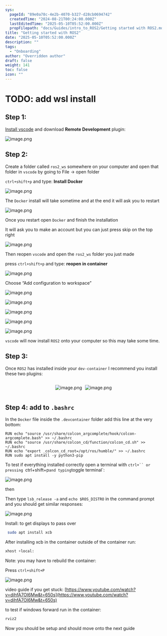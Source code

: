 ```yaml
---
sys:
  pageId: "89e0a78c-4e2b-4070-b327-d28cb0694742"
  createdTime: "2024-08-21T00:24:00.000Z"
  lastEditedTime: "2025-05-10T05:52:00.000Z"
  propFilepath: "docs/Guides/intro_to_ROS2/Getting started with ROS2.md"
title: "Getting started with ROS2"
date: "2025-05-10T05:52:00.000Z"
description: ""
tags:
  - "Onboarding"
author: "Overridden author"
draft: false
weight: 141
toc: false
icon: ""
---
```


# TODO: add wsl install

## Step 1:

[Install vscode](https://code.visualstudio.com/download) and download **Remote Development** plugin:

![image.png](https://prod-files-secure.s3.us-west-2.amazonaws.com/d518164a-d88e-44d1-a4ee-3adb3bd8bce0/efb52993-1881-4a40-b95e-6f020334f022/image.png?X-Amz-Algorithm=AWS4-HMAC-SHA256&X-Amz-Content-Sha256=UNSIGNED-PAYLOAD&X-Amz-Credential=ASIAZI2LB466VLBSTF2A%2F20250708%2Fus-west-2%2Fs3%2Faws4_request&X-Amz-Date=20250708T042011Z&X-Amz-Expires=3600&X-Amz-Security-Token=IQoJb3JpZ2luX2VjEHsaCXVzLXdlc3QtMiJHMEUCIQCsMkWkDsmnVSdxF2LsIYKa6rLo5U4rvSj0sFJ23GksAgIgVmtB93DyhsOoWBMyn2336ywwJRz7zVbSfbE4UkgCXtQqiAQIhP%2F%2F%2F%2F%2F%2F%2F%2F%2F%2FARAAGgw2Mzc0MjMxODM4MDUiDDH%2FFD4ySKdNAuPw2ircA%2F%2Bsq2yqGMyAIu6FqRjz7RxbSnOgAn78RYPtuLz%2BhyN3MoiYXOUEW%2BB9INPtnXfQFlRkfKu%2FFhRxoAQeZc%2FupltTBrcGF8uin%2B2OEZHXm621NEER9W55Ju82wK%2F%2FKGvolHOcBtM629t7nL1bZHUxrHaOzbBFTswYY1TQaujS%2Fw9YkvEBsAHq6Zj9%2BxmWESFE5jy6%2F68b8n679SLm%2BGvQrljdKYYp4Q5jOTAbBOwSX9rKkliVr%2FGRox%2FqAIyf2kEHybUpDhc7S6ymQW1Vt45BLFQqQUU5ejel9Srk2uQ9REwDuISaQ3ceSLmqBwPFNn%2F6T3haIesDYnB8FnWr0dx1jbWQDElaNi4g6ybL%2B%2F5TEe%2FRCwZQny8R8LnzHrx%2BVoJMuZ4I6f%2FqxKvTz8o9tMT4zVVIZhvE6D9hp232yK%2Fas9HzbRhdauuPTm4DCZ4UVlaHc5PaXYYupJXnFV967PsV1pJmMWT1VUlFY6u6eEClHgBJ782Y14VkaTRP8ZJ%2FGlvqbTJMbjVwtv5ZInOr5bgLrw2TTroJ%2F%2FAIWuWVSYibR4xrRavzMSopT%2B1xrFUUrHv5lir2a8GAxZZTa4YXD8M5SXC3gzvXXKdFCNT6IBBdvZWuTm6SFTJBFypWtOuhMJeEssMGOqUBRRYOax1qcohZOlHeZWB4OPtKTHFyxElvUtOvJDBjdG8RBCgXmoZuYGqPZXr24kfVuGQJv1D8uAB32wtStJPwXEK7E3sY36Js3x3sU0SCdA%2FITOqEkcjHbCYHIvCEN7JnkvsL%2BxuU28%2FeLC04WHJvLQURsCT5K66IDJzZt%2BEdPPvXJ7OdAvVG8LqyZIrl9kY6seW5a61Qm59uao9ANmeruP4AzIT5&X-Amz-Signature=a3964fc72de4f52111e0bf97e3050b8ddf9c489ab79e20d0ca689f6e8a76961d&X-Amz-SignedHeaders=host&x-amz-checksum-mode=ENABLED&x-id=GetObject)

## Step 2:

Create a folder called `ros2_ws` somewhere on your computer and open that folder in `vscode` by going to File → open folder 

`ctrl+shift+p` and type: **Install Docker**

![image.png](https://prod-files-secure.s3.us-west-2.amazonaws.com/d518164a-d88e-44d1-a4ee-3adb3bd8bce0/2269dc0e-1cd5-47ff-bceb-c04ad9b2eab0/image.png?X-Amz-Algorithm=AWS4-HMAC-SHA256&X-Amz-Content-Sha256=UNSIGNED-PAYLOAD&X-Amz-Credential=ASIAZI2LB466VLBSTF2A%2F20250708%2Fus-west-2%2Fs3%2Faws4_request&X-Amz-Date=20250708T042011Z&X-Amz-Expires=3600&X-Amz-Security-Token=IQoJb3JpZ2luX2VjEHsaCXVzLXdlc3QtMiJHMEUCIQCsMkWkDsmnVSdxF2LsIYKa6rLo5U4rvSj0sFJ23GksAgIgVmtB93DyhsOoWBMyn2336ywwJRz7zVbSfbE4UkgCXtQqiAQIhP%2F%2F%2F%2F%2F%2F%2F%2F%2F%2FARAAGgw2Mzc0MjMxODM4MDUiDDH%2FFD4ySKdNAuPw2ircA%2F%2Bsq2yqGMyAIu6FqRjz7RxbSnOgAn78RYPtuLz%2BhyN3MoiYXOUEW%2BB9INPtnXfQFlRkfKu%2FFhRxoAQeZc%2FupltTBrcGF8uin%2B2OEZHXm621NEER9W55Ju82wK%2F%2FKGvolHOcBtM629t7nL1bZHUxrHaOzbBFTswYY1TQaujS%2Fw9YkvEBsAHq6Zj9%2BxmWESFE5jy6%2F68b8n679SLm%2BGvQrljdKYYp4Q5jOTAbBOwSX9rKkliVr%2FGRox%2FqAIyf2kEHybUpDhc7S6ymQW1Vt45BLFQqQUU5ejel9Srk2uQ9REwDuISaQ3ceSLmqBwPFNn%2F6T3haIesDYnB8FnWr0dx1jbWQDElaNi4g6ybL%2B%2F5TEe%2FRCwZQny8R8LnzHrx%2BVoJMuZ4I6f%2FqxKvTz8o9tMT4zVVIZhvE6D9hp232yK%2Fas9HzbRhdauuPTm4DCZ4UVlaHc5PaXYYupJXnFV967PsV1pJmMWT1VUlFY6u6eEClHgBJ782Y14VkaTRP8ZJ%2FGlvqbTJMbjVwtv5ZInOr5bgLrw2TTroJ%2F%2FAIWuWVSYibR4xrRavzMSopT%2B1xrFUUrHv5lir2a8GAxZZTa4YXD8M5SXC3gzvXXKdFCNT6IBBdvZWuTm6SFTJBFypWtOuhMJeEssMGOqUBRRYOax1qcohZOlHeZWB4OPtKTHFyxElvUtOvJDBjdG8RBCgXmoZuYGqPZXr24kfVuGQJv1D8uAB32wtStJPwXEK7E3sY36Js3x3sU0SCdA%2FITOqEkcjHbCYHIvCEN7JnkvsL%2BxuU28%2FeLC04WHJvLQURsCT5K66IDJzZt%2BEdPPvXJ7OdAvVG8LqyZIrl9kY6seW5a61Qm59uao9ANmeruP4AzIT5&X-Amz-Signature=31b1f4ff1863d176d225f83aaaf84eb97b3dd96957b2c7dbc7ca32c2f2c29198&X-Amz-SignedHeaders=host&x-amz-checksum-mode=ENABLED&x-id=GetObject)

The `Docker` install will take sometime and at the end it will ask you to restart

![image.png](https://prod-files-secure.s3.us-west-2.amazonaws.com/d518164a-d88e-44d1-a4ee-3adb3bd8bce0/ed233f78-be33-4b1f-b89c-9c346c0e961e/image.png?X-Amz-Algorithm=AWS4-HMAC-SHA256&X-Amz-Content-Sha256=UNSIGNED-PAYLOAD&X-Amz-Credential=ASIAZI2LB466VLBSTF2A%2F20250708%2Fus-west-2%2Fs3%2Faws4_request&X-Amz-Date=20250708T042011Z&X-Amz-Expires=3600&X-Amz-Security-Token=IQoJb3JpZ2luX2VjEHsaCXVzLXdlc3QtMiJHMEUCIQCsMkWkDsmnVSdxF2LsIYKa6rLo5U4rvSj0sFJ23GksAgIgVmtB93DyhsOoWBMyn2336ywwJRz7zVbSfbE4UkgCXtQqiAQIhP%2F%2F%2F%2F%2F%2F%2F%2F%2F%2FARAAGgw2Mzc0MjMxODM4MDUiDDH%2FFD4ySKdNAuPw2ircA%2F%2Bsq2yqGMyAIu6FqRjz7RxbSnOgAn78RYPtuLz%2BhyN3MoiYXOUEW%2BB9INPtnXfQFlRkfKu%2FFhRxoAQeZc%2FupltTBrcGF8uin%2B2OEZHXm621NEER9W55Ju82wK%2F%2FKGvolHOcBtM629t7nL1bZHUxrHaOzbBFTswYY1TQaujS%2Fw9YkvEBsAHq6Zj9%2BxmWESFE5jy6%2F68b8n679SLm%2BGvQrljdKYYp4Q5jOTAbBOwSX9rKkliVr%2FGRox%2FqAIyf2kEHybUpDhc7S6ymQW1Vt45BLFQqQUU5ejel9Srk2uQ9REwDuISaQ3ceSLmqBwPFNn%2F6T3haIesDYnB8FnWr0dx1jbWQDElaNi4g6ybL%2B%2F5TEe%2FRCwZQny8R8LnzHrx%2BVoJMuZ4I6f%2FqxKvTz8o9tMT4zVVIZhvE6D9hp232yK%2Fas9HzbRhdauuPTm4DCZ4UVlaHc5PaXYYupJXnFV967PsV1pJmMWT1VUlFY6u6eEClHgBJ782Y14VkaTRP8ZJ%2FGlvqbTJMbjVwtv5ZInOr5bgLrw2TTroJ%2F%2FAIWuWVSYibR4xrRavzMSopT%2B1xrFUUrHv5lir2a8GAxZZTa4YXD8M5SXC3gzvXXKdFCNT6IBBdvZWuTm6SFTJBFypWtOuhMJeEssMGOqUBRRYOax1qcohZOlHeZWB4OPtKTHFyxElvUtOvJDBjdG8RBCgXmoZuYGqPZXr24kfVuGQJv1D8uAB32wtStJPwXEK7E3sY36Js3x3sU0SCdA%2FITOqEkcjHbCYHIvCEN7JnkvsL%2BxuU28%2FeLC04WHJvLQURsCT5K66IDJzZt%2BEdPPvXJ7OdAvVG8LqyZIrl9kY6seW5a61Qm59uao9ANmeruP4AzIT5&X-Amz-Signature=3fd17e8859e6a4e26163ee9ebbc0d88027b6ee205258554a06ab16c207c6171f&X-Amz-SignedHeaders=host&x-amz-checksum-mode=ENABLED&x-id=GetObject)

Once you restart open `Docker` and finish the installation

It will ask you to make an account but you can just press skip on the top right

![image.png](https://prod-files-secure.s3.us-west-2.amazonaws.com/d518164a-d88e-44d1-a4ee-3adb3bd8bce0/21010ad9-1659-4fd9-9f59-9932a09b2a3d/image.png?X-Amz-Algorithm=AWS4-HMAC-SHA256&X-Amz-Content-Sha256=UNSIGNED-PAYLOAD&X-Amz-Credential=ASIAZI2LB466VLBSTF2A%2F20250708%2Fus-west-2%2Fs3%2Faws4_request&X-Amz-Date=20250708T042011Z&X-Amz-Expires=3600&X-Amz-Security-Token=IQoJb3JpZ2luX2VjEHsaCXVzLXdlc3QtMiJHMEUCIQCsMkWkDsmnVSdxF2LsIYKa6rLo5U4rvSj0sFJ23GksAgIgVmtB93DyhsOoWBMyn2336ywwJRz7zVbSfbE4UkgCXtQqiAQIhP%2F%2F%2F%2F%2F%2F%2F%2F%2F%2FARAAGgw2Mzc0MjMxODM4MDUiDDH%2FFD4ySKdNAuPw2ircA%2F%2Bsq2yqGMyAIu6FqRjz7RxbSnOgAn78RYPtuLz%2BhyN3MoiYXOUEW%2BB9INPtnXfQFlRkfKu%2FFhRxoAQeZc%2FupltTBrcGF8uin%2B2OEZHXm621NEER9W55Ju82wK%2F%2FKGvolHOcBtM629t7nL1bZHUxrHaOzbBFTswYY1TQaujS%2Fw9YkvEBsAHq6Zj9%2BxmWESFE5jy6%2F68b8n679SLm%2BGvQrljdKYYp4Q5jOTAbBOwSX9rKkliVr%2FGRox%2FqAIyf2kEHybUpDhc7S6ymQW1Vt45BLFQqQUU5ejel9Srk2uQ9REwDuISaQ3ceSLmqBwPFNn%2F6T3haIesDYnB8FnWr0dx1jbWQDElaNi4g6ybL%2B%2F5TEe%2FRCwZQny8R8LnzHrx%2BVoJMuZ4I6f%2FqxKvTz8o9tMT4zVVIZhvE6D9hp232yK%2Fas9HzbRhdauuPTm4DCZ4UVlaHc5PaXYYupJXnFV967PsV1pJmMWT1VUlFY6u6eEClHgBJ782Y14VkaTRP8ZJ%2FGlvqbTJMbjVwtv5ZInOr5bgLrw2TTroJ%2F%2FAIWuWVSYibR4xrRavzMSopT%2B1xrFUUrHv5lir2a8GAxZZTa4YXD8M5SXC3gzvXXKdFCNT6IBBdvZWuTm6SFTJBFypWtOuhMJeEssMGOqUBRRYOax1qcohZOlHeZWB4OPtKTHFyxElvUtOvJDBjdG8RBCgXmoZuYGqPZXr24kfVuGQJv1D8uAB32wtStJPwXEK7E3sY36Js3x3sU0SCdA%2FITOqEkcjHbCYHIvCEN7JnkvsL%2BxuU28%2FeLC04WHJvLQURsCT5K66IDJzZt%2BEdPPvXJ7OdAvVG8LqyZIrl9kY6seW5a61Qm59uao9ANmeruP4AzIT5&X-Amz-Signature=2d08e6f4858046302952f8e913376a37609ca9739cb0382328a6196b0e06efdf&X-Amz-SignedHeaders=host&x-amz-checksum-mode=ENABLED&x-id=GetObject)

Then reopen `vscode` and open the `ros2_ws` folder you just made

press `ctrl+shift+p` and type: **reopen in container**

![image.png](https://prod-files-secure.s3.us-west-2.amazonaws.com/d518164a-d88e-44d1-a4ee-3adb3bd8bce0/4e93b8c2-41ad-488c-8095-c74205196118/image.png?X-Amz-Algorithm=AWS4-HMAC-SHA256&X-Amz-Content-Sha256=UNSIGNED-PAYLOAD&X-Amz-Credential=ASIAZI2LB466VLBSTF2A%2F20250708%2Fus-west-2%2Fs3%2Faws4_request&X-Amz-Date=20250708T042011Z&X-Amz-Expires=3600&X-Amz-Security-Token=IQoJb3JpZ2luX2VjEHsaCXVzLXdlc3QtMiJHMEUCIQCsMkWkDsmnVSdxF2LsIYKa6rLo5U4rvSj0sFJ23GksAgIgVmtB93DyhsOoWBMyn2336ywwJRz7zVbSfbE4UkgCXtQqiAQIhP%2F%2F%2F%2F%2F%2F%2F%2F%2F%2FARAAGgw2Mzc0MjMxODM4MDUiDDH%2FFD4ySKdNAuPw2ircA%2F%2Bsq2yqGMyAIu6FqRjz7RxbSnOgAn78RYPtuLz%2BhyN3MoiYXOUEW%2BB9INPtnXfQFlRkfKu%2FFhRxoAQeZc%2FupltTBrcGF8uin%2B2OEZHXm621NEER9W55Ju82wK%2F%2FKGvolHOcBtM629t7nL1bZHUxrHaOzbBFTswYY1TQaujS%2Fw9YkvEBsAHq6Zj9%2BxmWESFE5jy6%2F68b8n679SLm%2BGvQrljdKYYp4Q5jOTAbBOwSX9rKkliVr%2FGRox%2FqAIyf2kEHybUpDhc7S6ymQW1Vt45BLFQqQUU5ejel9Srk2uQ9REwDuISaQ3ceSLmqBwPFNn%2F6T3haIesDYnB8FnWr0dx1jbWQDElaNi4g6ybL%2B%2F5TEe%2FRCwZQny8R8LnzHrx%2BVoJMuZ4I6f%2FqxKvTz8o9tMT4zVVIZhvE6D9hp232yK%2Fas9HzbRhdauuPTm4DCZ4UVlaHc5PaXYYupJXnFV967PsV1pJmMWT1VUlFY6u6eEClHgBJ782Y14VkaTRP8ZJ%2FGlvqbTJMbjVwtv5ZInOr5bgLrw2TTroJ%2F%2FAIWuWVSYibR4xrRavzMSopT%2B1xrFUUrHv5lir2a8GAxZZTa4YXD8M5SXC3gzvXXKdFCNT6IBBdvZWuTm6SFTJBFypWtOuhMJeEssMGOqUBRRYOax1qcohZOlHeZWB4OPtKTHFyxElvUtOvJDBjdG8RBCgXmoZuYGqPZXr24kfVuGQJv1D8uAB32wtStJPwXEK7E3sY36Js3x3sU0SCdA%2FITOqEkcjHbCYHIvCEN7JnkvsL%2BxuU28%2FeLC04WHJvLQURsCT5K66IDJzZt%2BEdPPvXJ7OdAvVG8LqyZIrl9kY6seW5a61Qm59uao9ANmeruP4AzIT5&X-Amz-Signature=8d8d136843fdc4382b2927c9702058a63293dccf41e2ef307ea482901a5cb295&X-Amz-SignedHeaders=host&x-amz-checksum-mode=ENABLED&x-id=GetObject)

Choose “Add configuration to workspace”

![image.png](https://prod-files-secure.s3.us-west-2.amazonaws.com/d518164a-d88e-44d1-a4ee-3adb3bd8bce0/9560b282-5060-4989-ba37-97e7b2c22476/image.png?X-Amz-Algorithm=AWS4-HMAC-SHA256&X-Amz-Content-Sha256=UNSIGNED-PAYLOAD&X-Amz-Credential=ASIAZI2LB466VLBSTF2A%2F20250708%2Fus-west-2%2Fs3%2Faws4_request&X-Amz-Date=20250708T042011Z&X-Amz-Expires=3600&X-Amz-Security-Token=IQoJb3JpZ2luX2VjEHsaCXVzLXdlc3QtMiJHMEUCIQCsMkWkDsmnVSdxF2LsIYKa6rLo5U4rvSj0sFJ23GksAgIgVmtB93DyhsOoWBMyn2336ywwJRz7zVbSfbE4UkgCXtQqiAQIhP%2F%2F%2F%2F%2F%2F%2F%2F%2F%2FARAAGgw2Mzc0MjMxODM4MDUiDDH%2FFD4ySKdNAuPw2ircA%2F%2Bsq2yqGMyAIu6FqRjz7RxbSnOgAn78RYPtuLz%2BhyN3MoiYXOUEW%2BB9INPtnXfQFlRkfKu%2FFhRxoAQeZc%2FupltTBrcGF8uin%2B2OEZHXm621NEER9W55Ju82wK%2F%2FKGvolHOcBtM629t7nL1bZHUxrHaOzbBFTswYY1TQaujS%2Fw9YkvEBsAHq6Zj9%2BxmWESFE5jy6%2F68b8n679SLm%2BGvQrljdKYYp4Q5jOTAbBOwSX9rKkliVr%2FGRox%2FqAIyf2kEHybUpDhc7S6ymQW1Vt45BLFQqQUU5ejel9Srk2uQ9REwDuISaQ3ceSLmqBwPFNn%2F6T3haIesDYnB8FnWr0dx1jbWQDElaNi4g6ybL%2B%2F5TEe%2FRCwZQny8R8LnzHrx%2BVoJMuZ4I6f%2FqxKvTz8o9tMT4zVVIZhvE6D9hp232yK%2Fas9HzbRhdauuPTm4DCZ4UVlaHc5PaXYYupJXnFV967PsV1pJmMWT1VUlFY6u6eEClHgBJ782Y14VkaTRP8ZJ%2FGlvqbTJMbjVwtv5ZInOr5bgLrw2TTroJ%2F%2FAIWuWVSYibR4xrRavzMSopT%2B1xrFUUrHv5lir2a8GAxZZTa4YXD8M5SXC3gzvXXKdFCNT6IBBdvZWuTm6SFTJBFypWtOuhMJeEssMGOqUBRRYOax1qcohZOlHeZWB4OPtKTHFyxElvUtOvJDBjdG8RBCgXmoZuYGqPZXr24kfVuGQJv1D8uAB32wtStJPwXEK7E3sY36Js3x3sU0SCdA%2FITOqEkcjHbCYHIvCEN7JnkvsL%2BxuU28%2FeLC04WHJvLQURsCT5K66IDJzZt%2BEdPPvXJ7OdAvVG8LqyZIrl9kY6seW5a61Qm59uao9ANmeruP4AzIT5&X-Amz-Signature=631c5f01ddfe98ec9160aa9aab149ccefa4aa98190ecc03fb56ad1125c8c2afc&X-Amz-SignedHeaders=host&x-amz-checksum-mode=ENABLED&x-id=GetObject)

![image.png](https://prod-files-secure.s3.us-west-2.amazonaws.com/d518164a-d88e-44d1-a4ee-3adb3bd8bce0/2ee63f81-886b-48e8-a553-dc6e5eac99e4/image.png?X-Amz-Algorithm=AWS4-HMAC-SHA256&X-Amz-Content-Sha256=UNSIGNED-PAYLOAD&X-Amz-Credential=ASIAZI2LB466VLBSTF2A%2F20250708%2Fus-west-2%2Fs3%2Faws4_request&X-Amz-Date=20250708T042011Z&X-Amz-Expires=3600&X-Amz-Security-Token=IQoJb3JpZ2luX2VjEHsaCXVzLXdlc3QtMiJHMEUCIQCsMkWkDsmnVSdxF2LsIYKa6rLo5U4rvSj0sFJ23GksAgIgVmtB93DyhsOoWBMyn2336ywwJRz7zVbSfbE4UkgCXtQqiAQIhP%2F%2F%2F%2F%2F%2F%2F%2F%2F%2FARAAGgw2Mzc0MjMxODM4MDUiDDH%2FFD4ySKdNAuPw2ircA%2F%2Bsq2yqGMyAIu6FqRjz7RxbSnOgAn78RYPtuLz%2BhyN3MoiYXOUEW%2BB9INPtnXfQFlRkfKu%2FFhRxoAQeZc%2FupltTBrcGF8uin%2B2OEZHXm621NEER9W55Ju82wK%2F%2FKGvolHOcBtM629t7nL1bZHUxrHaOzbBFTswYY1TQaujS%2Fw9YkvEBsAHq6Zj9%2BxmWESFE5jy6%2F68b8n679SLm%2BGvQrljdKYYp4Q5jOTAbBOwSX9rKkliVr%2FGRox%2FqAIyf2kEHybUpDhc7S6ymQW1Vt45BLFQqQUU5ejel9Srk2uQ9REwDuISaQ3ceSLmqBwPFNn%2F6T3haIesDYnB8FnWr0dx1jbWQDElaNi4g6ybL%2B%2F5TEe%2FRCwZQny8R8LnzHrx%2BVoJMuZ4I6f%2FqxKvTz8o9tMT4zVVIZhvE6D9hp232yK%2Fas9HzbRhdauuPTm4DCZ4UVlaHc5PaXYYupJXnFV967PsV1pJmMWT1VUlFY6u6eEClHgBJ782Y14VkaTRP8ZJ%2FGlvqbTJMbjVwtv5ZInOr5bgLrw2TTroJ%2F%2FAIWuWVSYibR4xrRavzMSopT%2B1xrFUUrHv5lir2a8GAxZZTa4YXD8M5SXC3gzvXXKdFCNT6IBBdvZWuTm6SFTJBFypWtOuhMJeEssMGOqUBRRYOax1qcohZOlHeZWB4OPtKTHFyxElvUtOvJDBjdG8RBCgXmoZuYGqPZXr24kfVuGQJv1D8uAB32wtStJPwXEK7E3sY36Js3x3sU0SCdA%2FITOqEkcjHbCYHIvCEN7JnkvsL%2BxuU28%2FeLC04WHJvLQURsCT5K66IDJzZt%2BEdPPvXJ7OdAvVG8LqyZIrl9kY6seW5a61Qm59uao9ANmeruP4AzIT5&X-Amz-Signature=1568a30c53408a2c97dba166a630d9ea249ae567cc41a81f25f1a503377f7f66&X-Amz-SignedHeaders=host&x-amz-checksum-mode=ENABLED&x-id=GetObject)

![image.png](https://prod-files-secure.s3.us-west-2.amazonaws.com/d518164a-d88e-44d1-a4ee-3adb3bd8bce0/ae1580b2-b048-407e-aed9-b584224a7a04/image.png?X-Amz-Algorithm=AWS4-HMAC-SHA256&X-Amz-Content-Sha256=UNSIGNED-PAYLOAD&X-Amz-Credential=ASIAZI2LB466VLBSTF2A%2F20250708%2Fus-west-2%2Fs3%2Faws4_request&X-Amz-Date=20250708T042011Z&X-Amz-Expires=3600&X-Amz-Security-Token=IQoJb3JpZ2luX2VjEHsaCXVzLXdlc3QtMiJHMEUCIQCsMkWkDsmnVSdxF2LsIYKa6rLo5U4rvSj0sFJ23GksAgIgVmtB93DyhsOoWBMyn2336ywwJRz7zVbSfbE4UkgCXtQqiAQIhP%2F%2F%2F%2F%2F%2F%2F%2F%2F%2FARAAGgw2Mzc0MjMxODM4MDUiDDH%2FFD4ySKdNAuPw2ircA%2F%2Bsq2yqGMyAIu6FqRjz7RxbSnOgAn78RYPtuLz%2BhyN3MoiYXOUEW%2BB9INPtnXfQFlRkfKu%2FFhRxoAQeZc%2FupltTBrcGF8uin%2B2OEZHXm621NEER9W55Ju82wK%2F%2FKGvolHOcBtM629t7nL1bZHUxrHaOzbBFTswYY1TQaujS%2Fw9YkvEBsAHq6Zj9%2BxmWESFE5jy6%2F68b8n679SLm%2BGvQrljdKYYp4Q5jOTAbBOwSX9rKkliVr%2FGRox%2FqAIyf2kEHybUpDhc7S6ymQW1Vt45BLFQqQUU5ejel9Srk2uQ9REwDuISaQ3ceSLmqBwPFNn%2F6T3haIesDYnB8FnWr0dx1jbWQDElaNi4g6ybL%2B%2F5TEe%2FRCwZQny8R8LnzHrx%2BVoJMuZ4I6f%2FqxKvTz8o9tMT4zVVIZhvE6D9hp232yK%2Fas9HzbRhdauuPTm4DCZ4UVlaHc5PaXYYupJXnFV967PsV1pJmMWT1VUlFY6u6eEClHgBJ782Y14VkaTRP8ZJ%2FGlvqbTJMbjVwtv5ZInOr5bgLrw2TTroJ%2F%2FAIWuWVSYibR4xrRavzMSopT%2B1xrFUUrHv5lir2a8GAxZZTa4YXD8M5SXC3gzvXXKdFCNT6IBBdvZWuTm6SFTJBFypWtOuhMJeEssMGOqUBRRYOax1qcohZOlHeZWB4OPtKTHFyxElvUtOvJDBjdG8RBCgXmoZuYGqPZXr24kfVuGQJv1D8uAB32wtStJPwXEK7E3sY36Js3x3sU0SCdA%2FITOqEkcjHbCYHIvCEN7JnkvsL%2BxuU28%2FeLC04WHJvLQURsCT5K66IDJzZt%2BEdPPvXJ7OdAvVG8LqyZIrl9kY6seW5a61Qm59uao9ANmeruP4AzIT5&X-Amz-Signature=b49002921a2db64dd9934cba42f581adc75a6514b3dadc89f33152f73834a3c0&X-Amz-SignedHeaders=host&x-amz-checksum-mode=ENABLED&x-id=GetObject)

![image.png](https://prod-files-secure.s3.us-west-2.amazonaws.com/d518164a-d88e-44d1-a4ee-3adb3bd8bce0/53255b28-f75e-430f-b9e3-c0ac8577e42b/image.png?X-Amz-Algorithm=AWS4-HMAC-SHA256&X-Amz-Content-Sha256=UNSIGNED-PAYLOAD&X-Amz-Credential=ASIAZI2LB466VLBSTF2A%2F20250708%2Fus-west-2%2Fs3%2Faws4_request&X-Amz-Date=20250708T042011Z&X-Amz-Expires=3600&X-Amz-Security-Token=IQoJb3JpZ2luX2VjEHsaCXVzLXdlc3QtMiJHMEUCIQCsMkWkDsmnVSdxF2LsIYKa6rLo5U4rvSj0sFJ23GksAgIgVmtB93DyhsOoWBMyn2336ywwJRz7zVbSfbE4UkgCXtQqiAQIhP%2F%2F%2F%2F%2F%2F%2F%2F%2F%2FARAAGgw2Mzc0MjMxODM4MDUiDDH%2FFD4ySKdNAuPw2ircA%2F%2Bsq2yqGMyAIu6FqRjz7RxbSnOgAn78RYPtuLz%2BhyN3MoiYXOUEW%2BB9INPtnXfQFlRkfKu%2FFhRxoAQeZc%2FupltTBrcGF8uin%2B2OEZHXm621NEER9W55Ju82wK%2F%2FKGvolHOcBtM629t7nL1bZHUxrHaOzbBFTswYY1TQaujS%2Fw9YkvEBsAHq6Zj9%2BxmWESFE5jy6%2F68b8n679SLm%2BGvQrljdKYYp4Q5jOTAbBOwSX9rKkliVr%2FGRox%2FqAIyf2kEHybUpDhc7S6ymQW1Vt45BLFQqQUU5ejel9Srk2uQ9REwDuISaQ3ceSLmqBwPFNn%2F6T3haIesDYnB8FnWr0dx1jbWQDElaNi4g6ybL%2B%2F5TEe%2FRCwZQny8R8LnzHrx%2BVoJMuZ4I6f%2FqxKvTz8o9tMT4zVVIZhvE6D9hp232yK%2Fas9HzbRhdauuPTm4DCZ4UVlaHc5PaXYYupJXnFV967PsV1pJmMWT1VUlFY6u6eEClHgBJ782Y14VkaTRP8ZJ%2FGlvqbTJMbjVwtv5ZInOr5bgLrw2TTroJ%2F%2FAIWuWVSYibR4xrRavzMSopT%2B1xrFUUrHv5lir2a8GAxZZTa4YXD8M5SXC3gzvXXKdFCNT6IBBdvZWuTm6SFTJBFypWtOuhMJeEssMGOqUBRRYOax1qcohZOlHeZWB4OPtKTHFyxElvUtOvJDBjdG8RBCgXmoZuYGqPZXr24kfVuGQJv1D8uAB32wtStJPwXEK7E3sY36Js3x3sU0SCdA%2FITOqEkcjHbCYHIvCEN7JnkvsL%2BxuU28%2FeLC04WHJvLQURsCT5K66IDJzZt%2BEdPPvXJ7OdAvVG8LqyZIrl9kY6seW5a61Qm59uao9ANmeruP4AzIT5&X-Amz-Signature=0e0cf17ebc53918e491f1f8595cb34dcddcbff132c56d43024ff5970b9e7731a&X-Amz-SignedHeaders=host&x-amz-checksum-mode=ENABLED&x-id=GetObject)

![image.png](https://prod-files-secure.s3.us-west-2.amazonaws.com/d518164a-d88e-44d1-a4ee-3adb3bd8bce0/7c562767-5af9-4ffb-97d1-327bcdf4ee00/image.png?X-Amz-Algorithm=AWS4-HMAC-SHA256&X-Amz-Content-Sha256=UNSIGNED-PAYLOAD&X-Amz-Credential=ASIAZI2LB466VLBSTF2A%2F20250708%2Fus-west-2%2Fs3%2Faws4_request&X-Amz-Date=20250708T042011Z&X-Amz-Expires=3600&X-Amz-Security-Token=IQoJb3JpZ2luX2VjEHsaCXVzLXdlc3QtMiJHMEUCIQCsMkWkDsmnVSdxF2LsIYKa6rLo5U4rvSj0sFJ23GksAgIgVmtB93DyhsOoWBMyn2336ywwJRz7zVbSfbE4UkgCXtQqiAQIhP%2F%2F%2F%2F%2F%2F%2F%2F%2F%2FARAAGgw2Mzc0MjMxODM4MDUiDDH%2FFD4ySKdNAuPw2ircA%2F%2Bsq2yqGMyAIu6FqRjz7RxbSnOgAn78RYPtuLz%2BhyN3MoiYXOUEW%2BB9INPtnXfQFlRkfKu%2FFhRxoAQeZc%2FupltTBrcGF8uin%2B2OEZHXm621NEER9W55Ju82wK%2F%2FKGvolHOcBtM629t7nL1bZHUxrHaOzbBFTswYY1TQaujS%2Fw9YkvEBsAHq6Zj9%2BxmWESFE5jy6%2F68b8n679SLm%2BGvQrljdKYYp4Q5jOTAbBOwSX9rKkliVr%2FGRox%2FqAIyf2kEHybUpDhc7S6ymQW1Vt45BLFQqQUU5ejel9Srk2uQ9REwDuISaQ3ceSLmqBwPFNn%2F6T3haIesDYnB8FnWr0dx1jbWQDElaNi4g6ybL%2B%2F5TEe%2FRCwZQny8R8LnzHrx%2BVoJMuZ4I6f%2FqxKvTz8o9tMT4zVVIZhvE6D9hp232yK%2Fas9HzbRhdauuPTm4DCZ4UVlaHc5PaXYYupJXnFV967PsV1pJmMWT1VUlFY6u6eEClHgBJ782Y14VkaTRP8ZJ%2FGlvqbTJMbjVwtv5ZInOr5bgLrw2TTroJ%2F%2FAIWuWVSYibR4xrRavzMSopT%2B1xrFUUrHv5lir2a8GAxZZTa4YXD8M5SXC3gzvXXKdFCNT6IBBdvZWuTm6SFTJBFypWtOuhMJeEssMGOqUBRRYOax1qcohZOlHeZWB4OPtKTHFyxElvUtOvJDBjdG8RBCgXmoZuYGqPZXr24kfVuGQJv1D8uAB32wtStJPwXEK7E3sY36Js3x3sU0SCdA%2FITOqEkcjHbCYHIvCEN7JnkvsL%2BxuU28%2FeLC04WHJvLQURsCT5K66IDJzZt%2BEdPPvXJ7OdAvVG8LqyZIrl9kY6seW5a61Qm59uao9ANmeruP4AzIT5&X-Amz-Signature=c123e1645610e12226e5529ebe260a288addada38c48dca32868d7ddadfcb4d6&X-Amz-SignedHeaders=host&x-amz-checksum-mode=ENABLED&x-id=GetObject)

`vscode` will now install `ROS2` onto your computer so this may take some time.

## Step 3:

Once `ROS2` has installed inside your `dev-container` I recommend you install these two plugins:

<div style="display: flex;flex-direction: row; column-gap:10px; max-width: 630px;justify-content: center;">
<div>

![image.png](https://prod-files-secure.s3.us-west-2.amazonaws.com/d518164a-d88e-44d1-a4ee-3adb3bd8bce0/3fc3d550-5a54-4ba1-ba6b-faa01cdb7369/image.png?X-Amz-Algorithm=AWS4-HMAC-SHA256&X-Amz-Content-Sha256=UNSIGNED-PAYLOAD&X-Amz-Credential=ASIAZI2LB466R2ZQHB5A%2F20250708%2Fus-west-2%2Fs3%2Faws4_request&X-Amz-Date=20250708T042016Z&X-Amz-Expires=3600&X-Amz-Security-Token=IQoJb3JpZ2luX2VjEHsaCXVzLXdlc3QtMiJIMEYCIQDSeWBs027rCfLyRhvUp9piQHcYH3KneocaOCjrVI2gYgIhANGM%2FIu8IzK6bKL6NvUAbX%2Fvxu9ysoycx64PazQbacSDKogECIT%2F%2F%2F%2F%2F%2F%2F%2F%2F%2FwEQABoMNjM3NDIzMTgzODA1IgwrBro40QiQ2efUZRAq3APGaJESIXz7pOAp6yG%2Fcz31h9PtTmzVhSeI5DFzwD1NUj756OJHPxx6lcFDLyWsvw%2F98iuUaKTpdQX8jLVWQFGuGaG6m3oS2DeU%2F3JSc1l2xgrkmjFH26%2FrYEkgy8Kime7YL1c8ltaSpN8IbbvQipBAp596Mvska1WOqyfxdyIqL7RA7OXwwAAJhdGQe5WkrtJ89aUc09cMXxa83DOEetQ9thY%2B0zb%2BoI3l5kb6nyN%2BdcLx1qSOckepIrE08Urhlmf6twCK3EYLT9%2Fqizy9uNyefgbxsgqdPC%2FIBqYxsrlUIc6vdQOc0P%2FIE%2FgJciT5ccRNvEQi1bz%2B7EgZFuKloOw%2BUuzftufRj8Md6f1Nvd61Y0gPxf5ipDHh8eoOEG3R8J99kClCsVvk9IjEXgdNFZdrKY6uvHaEx%2B4oA2YKml9%2B%2B0qyp9X3iaxktfQBfTTl4N43lBrBuRdNTpDQq%2Fvgr6ArH%2FmoH1t5d7rqFdhKW3bsDJFoQ0G3Qw6p9iuF9sA9xVrnLU%2FNUZsHyT7WPl38BUCUdwQ8fhlAVhLwoYjypgy3kNlLCSd49%2F42zSzEofhZvH%2BPQs1Co%2BV6SFj%2BEWT6uYWdYlOzd3J2r7FE4R66xQeOOxBV0bgGb1qvvKnU%2FTDHg7LDBjqkAUBZKusW%2Bmjy3XzINGg8w5Qov32cqKWVCdxPGKXqd5TehgUdTe80olYMGxUBlmTE%2Bs6093b3VB6CVgdBdxLpDf5ZMDwVafSMquXB%2BNVa1sL5usWGkeu0Pp9UxkAPPKNZHeJtCEDB%2B5HPs90eOeM56FMhooA4%2FHbr2QphswxCCqrhUaeAIbTDmrXzFcLrgjXtPNPCOoTHACy1q5MRTC683SMwV%2BYm&X-Amz-Signature=42ad14611ea46a0ba67dee82576e44ae3496196ee6a995a23b47133fe7c1a7ea&X-Amz-SignedHeaders=host&x-amz-checksum-mode=ENABLED&x-id=GetObject)

</div>
<div>

![image.png](https://prod-files-secure.s3.us-west-2.amazonaws.com/d518164a-d88e-44d1-a4ee-3adb3bd8bce0/d994cc66-13c2-4093-a5a3-f84cf4601a82/image.png?X-Amz-Algorithm=AWS4-HMAC-SHA256&X-Amz-Content-Sha256=UNSIGNED-PAYLOAD&X-Amz-Credential=ASIAZI2LB466USU456N7%2F20250708%2Fus-west-2%2Fs3%2Faws4_request&X-Amz-Date=20250708T042016Z&X-Amz-Expires=3600&X-Amz-Security-Token=IQoJb3JpZ2luX2VjEHsaCXVzLXdlc3QtMiJIMEYCIQCE7ifOF6t7sGWzvu7Ic8F%2BmpFD7eIpbEf%2FDHIp%2BEBhsgIhAMz%2FAxZO205m78f%2Fv5ykXqOr2ISWVdJW1FsBIW66puEOKogECIT%2F%2F%2F%2F%2F%2F%2F%2F%2F%2FwEQABoMNjM3NDIzMTgzODA1IgzUtFrsxpuf79cMS6Yq3AO%2FDLUYHVIomji9zRuGOjelHE2duUhLdefP9C0gRoLWoZDda7e%2F7JXvzkMUx30o%2Fitq8cqM6lSe%2BumjrwxmDxf2feM8WSoKO%2BOByr1KZvFxq%2B6DwtD%2Fa5PHIDxqsSwlC2fv9zIDE3Pw6C%2FllcE3UE8v%2BJ6BeaeA1BWyvWAxMbCeKRNFmyytHN8%2FsKCTGI6gvsYZmijg6eOlMOjLA2vO0JCyHq0tNkBesalUMbM0DhXVLUOGH67eBKPk4a%2FFyGuj08D5wQf%2BkcCqptdMxP8EISNjUpCDMqE0uEmiv38EaFClFUV6r2Qp0B9ZkvUhXzgmBXSj2JEI9VJWBv6ZmpRDZwA%2FjNX6fUQ1baH5NyjHBybTG3h6J8TX7f5%2F205VQlw%2FTNVgJqX%2BIBbzQjl0bveSEujRo17VzLqYGSWiY1xQZNj6BKyFXtFtZNVJgmIGE7bNGBMCBbxeVczLVx0gSWLjDYF6%2FtTt144Ip42wdl2gWTGBKDZgTcJNcUVsotPpn%2BgriFMQEd7bbISbDxkOj706KIdj2d%2BCwr%2FPn1gTS9aNxpSmNA%2BSFYscNyHq%2FTUagRXQRSf9UlfLiXZQM3gTxITlJLpK9efNSqEMlqQEsChuykbmrhAIjncMQn0S11PetzDMhLLDBjqkAZnOVeYq1AWTywFO7aSbRR%2BnSGaOHi05DTmgCsZpk3iOYtmK%2B057WyKh%2BvvqhdKRKzfNJc%2BwwJwgjGK0q627VYwkjHhDQBSBrIy%2FLt8I%2BbJdPQ%2FcE%2BQBQKMdor9uLiMnWpye5cX5fs8LDwroRSGHoCmStTi10cDaGqwL1Si%2BxjlWwXXvVBNP0c7siebhXdXEfiQZdBB8n%2BNlncuwT0MoLODv65Wy&X-Amz-Signature=df85175807749abf5f8b20fdb256c418395a378ce01349c8e246c23acdb68490&X-Amz-SignedHeaders=host&x-amz-checksum-mode=ENABLED&x-id=GetObject)

</div>
</div>

## Step 4: add to `.bashrc`

In the `Docker` file inside the `.devcontainer` folder add this line at the very bottom: 

```docker
RUN echo "source /usr/share/colcon_argcomplete/hook/colcon-argcomplete.bash" >> ~/.bashrc
RUN echo "source /usr/share/colcon_cd/function/colcon_cd.sh" >> ~/.bashrc
RUN echo "export _colcon_cd_root=/opt/ros/humble/" >> ~/.bashrc
RUN sudo apt install -y python3-pip 
```

To test if everything installed correctly open a terminal with `ctrl+`` or pressing `ctrl+shift+p` and typing `toggle terminal`:

![image.png](https://prod-files-secure.s3.us-west-2.amazonaws.com/d518164a-d88e-44d1-a4ee-3adb3bd8bce0/6a4943d8-b04e-4c02-9a58-775f3384d1a5/image.png?X-Amz-Algorithm=AWS4-HMAC-SHA256&X-Amz-Content-Sha256=UNSIGNED-PAYLOAD&X-Amz-Credential=ASIAZI2LB466VLBSTF2A%2F20250708%2Fus-west-2%2Fs3%2Faws4_request&X-Amz-Date=20250708T042011Z&X-Amz-Expires=3600&X-Amz-Security-Token=IQoJb3JpZ2luX2VjEHsaCXVzLXdlc3QtMiJHMEUCIQCsMkWkDsmnVSdxF2LsIYKa6rLo5U4rvSj0sFJ23GksAgIgVmtB93DyhsOoWBMyn2336ywwJRz7zVbSfbE4UkgCXtQqiAQIhP%2F%2F%2F%2F%2F%2F%2F%2F%2F%2FARAAGgw2Mzc0MjMxODM4MDUiDDH%2FFD4ySKdNAuPw2ircA%2F%2Bsq2yqGMyAIu6FqRjz7RxbSnOgAn78RYPtuLz%2BhyN3MoiYXOUEW%2BB9INPtnXfQFlRkfKu%2FFhRxoAQeZc%2FupltTBrcGF8uin%2B2OEZHXm621NEER9W55Ju82wK%2F%2FKGvolHOcBtM629t7nL1bZHUxrHaOzbBFTswYY1TQaujS%2Fw9YkvEBsAHq6Zj9%2BxmWESFE5jy6%2F68b8n679SLm%2BGvQrljdKYYp4Q5jOTAbBOwSX9rKkliVr%2FGRox%2FqAIyf2kEHybUpDhc7S6ymQW1Vt45BLFQqQUU5ejel9Srk2uQ9REwDuISaQ3ceSLmqBwPFNn%2F6T3haIesDYnB8FnWr0dx1jbWQDElaNi4g6ybL%2B%2F5TEe%2FRCwZQny8R8LnzHrx%2BVoJMuZ4I6f%2FqxKvTz8o9tMT4zVVIZhvE6D9hp232yK%2Fas9HzbRhdauuPTm4DCZ4UVlaHc5PaXYYupJXnFV967PsV1pJmMWT1VUlFY6u6eEClHgBJ782Y14VkaTRP8ZJ%2FGlvqbTJMbjVwtv5ZInOr5bgLrw2TTroJ%2F%2FAIWuWVSYibR4xrRavzMSopT%2B1xrFUUrHv5lir2a8GAxZZTa4YXD8M5SXC3gzvXXKdFCNT6IBBdvZWuTm6SFTJBFypWtOuhMJeEssMGOqUBRRYOax1qcohZOlHeZWB4OPtKTHFyxElvUtOvJDBjdG8RBCgXmoZuYGqPZXr24kfVuGQJv1D8uAB32wtStJPwXEK7E3sY36Js3x3sU0SCdA%2FITOqEkcjHbCYHIvCEN7JnkvsL%2BxuU28%2FeLC04WHJvLQURsCT5K66IDJzZt%2BEdPPvXJ7OdAvVG8LqyZIrl9kY6seW5a61Qm59uao9ANmeruP4AzIT5&X-Amz-Signature=4a73d24ebfa7cda00847ec09507d1968ea42621c25408012414e800533a42db8&X-Amz-SignedHeaders=host&x-amz-checksum-mode=ENABLED&x-id=GetObject)

then 

Then type `lsb_release -a` and `echo $ROS_DISTRO` in the command prompt and you should get similar responses:

![image.png](https://prod-files-secure.s3.us-west-2.amazonaws.com/d518164a-d88e-44d1-a4ee-3adb3bd8bce0/3e635dec-a805-4e85-8b9e-d000e5b71a4e/image.png?X-Amz-Algorithm=AWS4-HMAC-SHA256&X-Amz-Content-Sha256=UNSIGNED-PAYLOAD&X-Amz-Credential=ASIAZI2LB466VLBSTF2A%2F20250708%2Fus-west-2%2Fs3%2Faws4_request&X-Amz-Date=20250708T042011Z&X-Amz-Expires=3600&X-Amz-Security-Token=IQoJb3JpZ2luX2VjEHsaCXVzLXdlc3QtMiJHMEUCIQCsMkWkDsmnVSdxF2LsIYKa6rLo5U4rvSj0sFJ23GksAgIgVmtB93DyhsOoWBMyn2336ywwJRz7zVbSfbE4UkgCXtQqiAQIhP%2F%2F%2F%2F%2F%2F%2F%2F%2F%2FARAAGgw2Mzc0MjMxODM4MDUiDDH%2FFD4ySKdNAuPw2ircA%2F%2Bsq2yqGMyAIu6FqRjz7RxbSnOgAn78RYPtuLz%2BhyN3MoiYXOUEW%2BB9INPtnXfQFlRkfKu%2FFhRxoAQeZc%2FupltTBrcGF8uin%2B2OEZHXm621NEER9W55Ju82wK%2F%2FKGvolHOcBtM629t7nL1bZHUxrHaOzbBFTswYY1TQaujS%2Fw9YkvEBsAHq6Zj9%2BxmWESFE5jy6%2F68b8n679SLm%2BGvQrljdKYYp4Q5jOTAbBOwSX9rKkliVr%2FGRox%2FqAIyf2kEHybUpDhc7S6ymQW1Vt45BLFQqQUU5ejel9Srk2uQ9REwDuISaQ3ceSLmqBwPFNn%2F6T3haIesDYnB8FnWr0dx1jbWQDElaNi4g6ybL%2B%2F5TEe%2FRCwZQny8R8LnzHrx%2BVoJMuZ4I6f%2FqxKvTz8o9tMT4zVVIZhvE6D9hp232yK%2Fas9HzbRhdauuPTm4DCZ4UVlaHc5PaXYYupJXnFV967PsV1pJmMWT1VUlFY6u6eEClHgBJ782Y14VkaTRP8ZJ%2FGlvqbTJMbjVwtv5ZInOr5bgLrw2TTroJ%2F%2FAIWuWVSYibR4xrRavzMSopT%2B1xrFUUrHv5lir2a8GAxZZTa4YXD8M5SXC3gzvXXKdFCNT6IBBdvZWuTm6SFTJBFypWtOuhMJeEssMGOqUBRRYOax1qcohZOlHeZWB4OPtKTHFyxElvUtOvJDBjdG8RBCgXmoZuYGqPZXr24kfVuGQJv1D8uAB32wtStJPwXEK7E3sY36Js3x3sU0SCdA%2FITOqEkcjHbCYHIvCEN7JnkvsL%2BxuU28%2FeLC04WHJvLQURsCT5K66IDJzZt%2BEdPPvXJ7OdAvVG8LqyZIrl9kY6seW5a61Qm59uao9ANmeruP4AzIT5&X-Amz-Signature=b229330038121be776b7aa470f1f0cd124229d103a6f0ea445c5993f80d724fa&X-Amz-SignedHeaders=host&x-amz-checksum-mode=ENABLED&x-id=GetObject)

Install:  to get displays to pass over

```bash
 sudo apt install xcb
```

After installing xcb in the container outside of the container run:

```python
xhost +local:
```

Note: you may have to rebuild the container:

Press `ctrl+shift+P`

![image.png](https://prod-files-secure.s3.us-west-2.amazonaws.com/d518164a-d88e-44d1-a4ee-3adb3bd8bce0/6c2be660-2618-4c38-9c26-53554f7a0b7b/image.png?X-Amz-Algorithm=AWS4-HMAC-SHA256&X-Amz-Content-Sha256=UNSIGNED-PAYLOAD&X-Amz-Credential=ASIAZI2LB466VLBSTF2A%2F20250708%2Fus-west-2%2Fs3%2Faws4_request&X-Amz-Date=20250708T042011Z&X-Amz-Expires=3600&X-Amz-Security-Token=IQoJb3JpZ2luX2VjEHsaCXVzLXdlc3QtMiJHMEUCIQCsMkWkDsmnVSdxF2LsIYKa6rLo5U4rvSj0sFJ23GksAgIgVmtB93DyhsOoWBMyn2336ywwJRz7zVbSfbE4UkgCXtQqiAQIhP%2F%2F%2F%2F%2F%2F%2F%2F%2F%2FARAAGgw2Mzc0MjMxODM4MDUiDDH%2FFD4ySKdNAuPw2ircA%2F%2Bsq2yqGMyAIu6FqRjz7RxbSnOgAn78RYPtuLz%2BhyN3MoiYXOUEW%2BB9INPtnXfQFlRkfKu%2FFhRxoAQeZc%2FupltTBrcGF8uin%2B2OEZHXm621NEER9W55Ju82wK%2F%2FKGvolHOcBtM629t7nL1bZHUxrHaOzbBFTswYY1TQaujS%2Fw9YkvEBsAHq6Zj9%2BxmWESFE5jy6%2F68b8n679SLm%2BGvQrljdKYYp4Q5jOTAbBOwSX9rKkliVr%2FGRox%2FqAIyf2kEHybUpDhc7S6ymQW1Vt45BLFQqQUU5ejel9Srk2uQ9REwDuISaQ3ceSLmqBwPFNn%2F6T3haIesDYnB8FnWr0dx1jbWQDElaNi4g6ybL%2B%2F5TEe%2FRCwZQny8R8LnzHrx%2BVoJMuZ4I6f%2FqxKvTz8o9tMT4zVVIZhvE6D9hp232yK%2Fas9HzbRhdauuPTm4DCZ4UVlaHc5PaXYYupJXnFV967PsV1pJmMWT1VUlFY6u6eEClHgBJ782Y14VkaTRP8ZJ%2FGlvqbTJMbjVwtv5ZInOr5bgLrw2TTroJ%2F%2FAIWuWVSYibR4xrRavzMSopT%2B1xrFUUrHv5lir2a8GAxZZTa4YXD8M5SXC3gzvXXKdFCNT6IBBdvZWuTm6SFTJBFypWtOuhMJeEssMGOqUBRRYOax1qcohZOlHeZWB4OPtKTHFyxElvUtOvJDBjdG8RBCgXmoZuYGqPZXr24kfVuGQJv1D8uAB32wtStJPwXEK7E3sY36Js3x3sU0SCdA%2FITOqEkcjHbCYHIvCEN7JnkvsL%2BxuU28%2FeLC04WHJvLQURsCT5K66IDJzZt%2BEdPPvXJ7OdAvVG8LqyZIrl9kY6seW5a61Qm59uao9ANmeruP4AzIT5&X-Amz-Signature=ed35d03ed1bc5456edcc4a643cc6ae5d9d172da406c7b128b159c42e44fb2f4f&X-Amz-SignedHeaders=host&x-amz-checksum-mode=ENABLED&x-id=GetObject)

video guide if you get stuck: [https://www.youtube.com/watch?v=dihfA7Ol6Mw&t=650s](https://www.youtube.com/watch?v=dihfA7Ol6Mw&t=650s)

to test if windows forward run in the container:

```bash
rviz2
```

Now you should be setup and should move onto the next guide 

